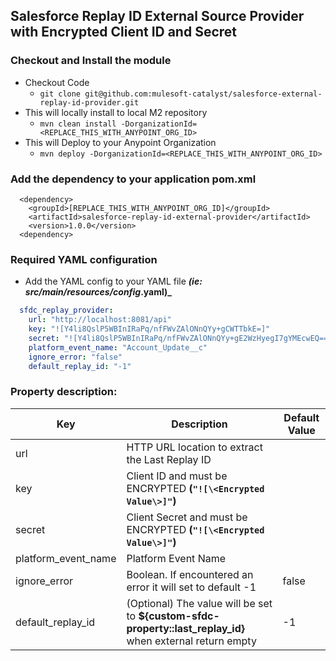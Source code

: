 ## Salesforce Replay ID External Source Provider with Encrypted Client ID and Secret


### Checkout and Install the module

  - Checkout Code
    - `git clone git@github.com:mulesoft-catalyst/salesforce-external-replay-id-provider.git`
  - This will locally install to local M2 repository
    - `mvn clean install -DorganizationId=<REPLACE_THIS_WITH_ANYPOINT_ORG_ID>`
  - This will Deploy to your Anypoint Organization
    - `mvn deploy -DorganizationId=<REPLACE_THIS_WITH_ANYPOINT_ORG_ID>`


### Add the dependency to your application pom.xml

```xmln
  <dependency>
    <groupId>[REPLACE_THIS_WITH_ANYPOINT_ORG_ID]</groupId>
    <artifactId>salesforce-replay-id-external-provider</artifactId>
    <version>1.0.0</version>
  <dependency>
```


### Required YAML configuration

  - Add the YAML config to your YAML file **_(ie: src/main/resources/config_<env>.yaml)_**
  ```YAML
    sfdc_replay_provider:
      url: "http://localhost:8081/api"
      key: "![Y4li8QslP5WBInIRaPq/nfFWvZAlONnQYy+gCWTTbkE=]"
      secret: "![Y4li8QslP5WBInIRaPq/nfFWvZAlONnQYy+gE2WzHyegI7gYMEcwEQ==]"
      platform_event_name: "Account_Update__c"
      ignore_error: "false"
      default_replay_id: "-1"  
  ```

  ### Property description:


| Key                 | Description | Default Value |
| ------------------- | ------------------------------------------------------------------------------------------------- | ----- |
| url                 | HTTP URL location to extract the Last Replay ID | |
| key                 | Client ID and must be ENCRYPTED **(`"![\<Encrypted Value\>]"`)**  | |
| secret              | Client Secret and must be ENCRYPTED  **(`"![\<Encrypted Value\>]"`)** | |
| platform_event_name | Platform Event Name | |
| ignore_error        | Boolean. If encountered an error it will set to default -1 | false |
| default_replay_id   | (Optional) The value will be set to **${custom-sfdc-property::last_replay_id}** when external return empty| -1 |
